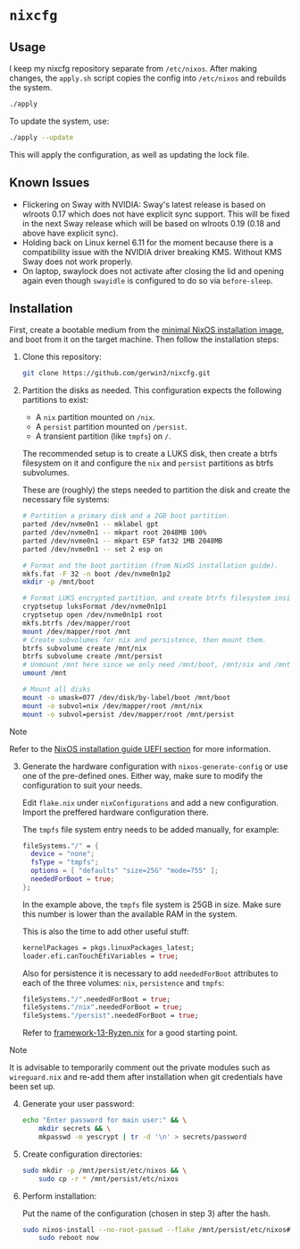 # `nixcfg`

## Usage

I keep my nixcfg repository separate from `/etc/nixos`. After making changes, the `apply.sh` script copies the config into `/etc/nixos` and rebuilds the system.

```sh
./apply
```

To update the system, use:

```sh
./apply --update
```

This will apply the configuration, as well as updating the lock file.

## Known Issues

* Flickering on Sway with NVIDIA: Sway's latest release is based on wlroots 0.17 which does not have explicit sync support. This will be fixed in the next Sway release which will be based on wlroots 0.19 (0.18 and above have explicit sync).
* Holding back on Linux kernel 6.11 for the moment because there is a compatibility issue with the NVIDIA driver breaking KMS. Without KMS Sway does not work properly.
* On laptop, swaylock does not activate after closing the lid and opening again even though `swayidle` is configured to do so via `before-sleep`.

## Installation

First, create a bootable medium from the [minimal NixOS installation image](https://nixos.org/download/), and boot from it on the target machine. Then follow the installation steps:

1. Clone this repository:

    ```bash
    git clone https://github.com/gerwin3/nixcfg.git
    ```

2. Partition the disks as needed. This configuration expects the following
   partitions to exist:

   * A `nix` partition mounted on `/nix`.
   * A `persist` partition mounted on `/persist`.
   * A transient partition (like `tmpfs`) on `/`.

   The recommended setup is to create a LUKS disk, then create a btrfs
   filesystem on it and configure the `nix` and `persist` partitions as btrfs
   subvolumes.

   These are (roughly) the steps needed to partition the disk and create the
   necessary file systems:
   
    ```bash
    # Partition a primary disk and a 2GB boot partition.
    parted /dev/nvme0n1 -- mklabel gpt
    parted /dev/nvme0n1 -- mkpart root 2048MB 100%
    parted /dev/nvme0n1 -- mkpart ESP fat32 1MB 2048MB
    parted /dev/nvme0n1 -- set 2 esp on

    # Format and the boot partition (from NixOS installation guide).
    mkfs.fat -F 32 -n boot /dev/nvme0n1p2
    mkdir -p /mnt/boot

    # Format LUKS encrypted partition, and create btrfs filesystem inside it.
    cryptsetup luksFormat /dev/nvme0n1p1
    cryptsetup open /dev/nvme0n1p1 root
    mkfs.btrfs /dev/mapper/root
    mount /dev/mapper/root /mnt
    # Create subvolumes for nix and persistence, then mount them.
    btrfs subvolume create /mnt/nix
    btrfs subvolume create /mnt/persist
    # Unmount /mnt here since we only need /mnt/boot, /mnt/nix and /mnt/persist
    umount /mnt

    # Mount all disks
    mount -o umask=077 /dev/disk/by-label/boot /mnt/boot
    mount -o subvol=nix /dev/mapper/root /mnt/nix
    mount -o subvol=persist /dev/mapper/root /mnt/persist
    ```

> [!NOTE]
> Refer to the [NixOS installation guide UEFI section](https://nixos.org/manual/nixos/stable/#sec-installation-manual-partitioning-UEFI)
> for more information.

3. Generate the hardware configuration with `nixos-generate-config` or use one
   of the pre-defined ones. Either way, make sure to modify the configuration
   to suit your needs.

   Edit `flake.nix` under `nixConfigurations` and add a new configuration.
   Import the preffered hardware configuration there.

   The `tmpfs` file system entry needs to be added manually, for example:

    ```nix
    fileSystems."/" = {
      device = "none";
      fsType = "tmpfs";
      options = [ "defaults" "size=25G" "mode=755" ];
      neededForBoot = true;
    };
    ```

   In the example above, the `tmpfs` file system is 25GB in size. Make sure
   this number is lower than the available RAM in the system.

   This is also the time to add other useful stuff:

    ```nix
    kernelPackages = pkgs.linuxPackages_latest;
    loader.efi.canTouchEfiVariables = true;
    ```

   Also for persistence it is necessary to add `neededForBoot` attributes to
   each of the three volumes: `nix`, `persistence` and `tmpfs`:

    ```nix
    fileSystems."/".neededForBoot = true;
    fileSystems."/nix".neededForBoot = true;
    fileSystems."/persist".neededForBoot = true;
    ```

   Refer to [framework-13-Ryzen.nix](./nixos/hardware/framework-13-Ryzen.nix) for
   a good starting point.

> [!NOTE]
> It is advisable to temporarily comment out the private modules such
> as `wireguard.nix` and re-add them after installation when git credentials
> have been set up.

4. Generate your user password:

    ```bash
    echo "Enter password for main user:" && \
        mkdir secrets && \
        mkpasswd -m yescrypt | tr -d '\n' > secrets/password
    ```

5. Create configuration directories:

    ```bash
    sudo mkdir -p /mnt/persist/etc/nixos && \
        sudo cp -r * /mnt/persist/etc/nixos
    ```

6. Perform installation:

    Put the name of the configuration (chosen in step 3) after the hash.

    ```bash
    sudo nixos-install --no-root-passwd --flake /mnt/persist/etc/nixos#system && \
        sudo reboot now
    ```
